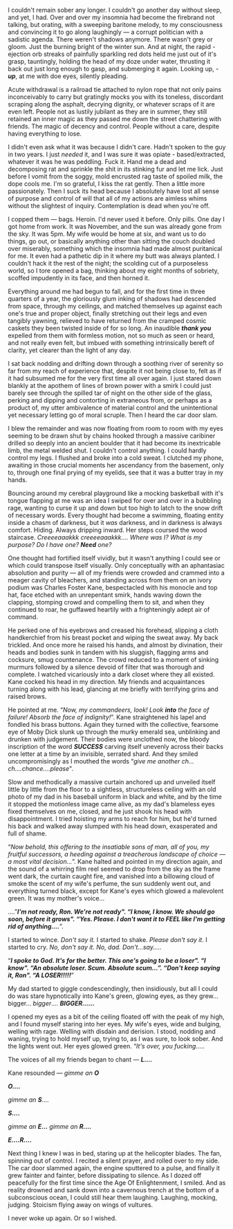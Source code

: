 

I couldn't remain sober any longer. I couldn't go another day without sleep, and yet, I had. Over and over my insomnia had become the firebrand not talking, but orating, with a sweeping baritone melody, to my consciousness and convincing it to go along laughingly — a corrupt politician with a sadistic agenda. There weren't shadows anymore. There wasn't grey or gloom. Just the burning bright of the winter sun. And at night, the rapid - ejection orb streaks of painfully sparkling red dots held me just out of it's grasp, tauntingly, holding the head of my doze under water, thrusting it back out just long enough to gasp, and submerging it again. Looking up, - ***up***, at me with doe eyes, silently pleading.

Acute withdrawal is a railroad tie attached to nylon rope that not only pains inconceivably to carry but gratingly mocks you with its toneless, discordant scraping along the asphalt, decrying dignity, or whatever scraps of it are even left. People not as lustily jubilant as they are in summer, they still retained an inner magic as they passed me down the street chattering with friends. The magic of decency and control. People without a care, despite having everything to lose.

I didn't even ask what it was because I didn't care. Hadn't spoken to the guy in two years. I just *needed* it, and I was sure it was opiate - based/extracted, whatever it was he was peddling. Fuck it. Hand me a dead and decomposing rat and sprinkle the shit in its stinking fur and let me lick. Just before I vomit from the soggy, mold encrusted rag taste of spoiled milk, the dope cools me. I'm so grateful, I kiss the rat gently. Then a little more passionately. Then I suck its head because I absolutely have lost all sense of purpose and control of will that all of my actions are aimless whims without the slightest of inquiry. Contemplation is dead when you're off.

I copped them — bags. Heroin. I'd never used it before. Only pills. One day I got home from work. It was November, and the sun was already gone from the sky. It was 5pm. My wife would be home at six, and want us to do things, go out, or basically anything other than sitting the couch doubled over miserably, something which the insomnia had made almost puritanical for me. It even had a pathetic dip in it where my butt was always planted. I couldn't hack it the rest of the night; the scolding cut of a purposeless world, so I tore opened a bag, thinking about my eight months of sobriety, scoffed impudently in its face, and then horned it.

Everything around me had begun to fall, and for the first time in three quarters of a year, the gloriously glum inking of shadows had descended from space, through my ceilings, and matched themselves up against each one's true and proper object, finally stretching out their legs and even tangibly yawning, relieved to have returned from the cramped cosmic caskets they been twisted inside of for so long. An inaudible ***thank you*** expelled from them with formless motion, not so much as seen or heard, and not really even felt, but imbued with something intrinsically bereft of clarity, yet clearer than the light of any day.

I sat back nodding and drifting down through a soothing river of serenity so far from my reach of experience that, despite it not being close to, felt as if it had subsumed me for the very first time all over again. I just stared down blankly at the apothem of lines of brown power with a smirk I could just barely see through the spilled tar of night on the other side of the glass, perking and dipping and contorting in extraneous from, or perhaps as a product of, my utter ambivalence of material control and the unintentional yet necessary letting go of moral scruple. Then I heard the car door slam.

I blew the remainder and was now floating from room to room with my eyes seeming to be drawn shut by chains hooked through a massive caribiner drilled so deeply into an ancient boulder that it had become its inextricable limb, the metal welded shut. I couldn't control anything. I could hardly control my legs. I flushed and broke into a cold sweat. I clutched my phone, awaiting in those crucial moments her ascendancy from the basement, only to, through one final prying of my eyelids, see that it was a butter tray in my hands.

Bouncing around my cerebral playground like a mocking basketball with it's tongue flapping at me was an idea I swiped for over and over in a bubbling rage, wanting to curse it up and down but too high to latch to the snow drift of necessary words. Every thought had become a swimming, floating entity inside a chasm of darkness, but it *was* darkness, and in darkness is always comfort. Hiding. Always dripping inward. Her steps coursed the wood staircase. *Creeeeaaakkk creeeeaaakkk…. Where was I? What is my purpose? Do I have one?* ***Need*** *one?*

One thought had fortified itself vividly, but it wasn't anything I could see or which could transpose itself visually. Only conceptually with an aphantasiac absolution and purity — all of my friends were crowded and crammed into a meager cavity of bleachers, and standing across from them on an ivory podium was Charles Foster Kane, bespectacled with his monocle and top hat, face etched with an unrepentant smirk, hands waving down the clapping, stomping crowd and compelling them to sit, and when they continued to roar, he guffawed heartily with a frighteningly adept air of command.

He perked one of his eyebrows and creased his forehead, slipping a cloth handkerchief from his breast pocket and wiping the sweat away. My back trickled. And once more he raised his hands, and almost by divination, their heads and bodies sunk in tandem with his sluggish, flagging arms and cocksure, smug countenance. The crowd reduced to a moment of sinking murmurs followed by a silence devoid of filter that was thorough and complete. I watched vicariously into a dark closet where they all existed. Kane cocked his head in my direction. My friends and acquaintances turning along with his lead, glancing at me briefly with terrifying grins and raised brows.

He pointed at me. “*Now, my commandeers, look! Look* ***into*** *the face of failure! Absorb the face of indignity!*”. Kane straightened his lapel and fondled his brass buttons. Again they turned with the collective, fearsome eye of Moby Dick slunk up through the murky emerald sea, unblinking and drunken with judgement. Their bodies were unclothed now, the bloody inscription of the word ***SUCCESS*** carving itself unevenly across their backs one letter at a time by an invisible, serrated shard. And they smiled uncompromisingly as I mouthed the words “*give me another ch…ch….chance….please*".

Slow and methodically a massive curtain anchored up and unveiled itself little by little from the floor to a sightless, structureless ceiling with an old photo of my dad in his baseball uniform in black and white, and by the time it stopped the motionless image came alive, as my dad's blameless eyes fixed themselves on me, closed, and he just shook his head with disappointment. I tried hoisting my arms to reach for him, but he'd turned his back and walked away slumped with his head down, exasperated and full of shame.

“*Now behold, this offering to the insatiable sons of man, all of you, my fruitful successors, a heeding against a treacherous landscape of choice — a most vital decision…*”. Kane halted and pointed in my direction again, and the sound of a whirring film reel seemed to drop from the sky as the frame went dark, the curtain caught fire, and vanished into a billowing cloud of smoke the scent of my wife's perfume, the sun suddenly went out, and everything turned black, except for Kane's eyes which glowed a malevolent green. It was my mother's voice…

….”***I'm not ready, Ron. We're not ready". “I know, I know. We should go soon, before it grows". “Yes. Please. I don't want it to FEEL like I'm getting rid of anything….***”.

I started to wince. *Don't say it.* I started to shake. *Please don't say it*. I started to cry. *No, don't say it. No, dad. Don't…say…..*

“***I spoke to God. It's for the better. This one's going to be a loser". “I know". “An absolute loser. Scum. Absolute scum…”. “Don't keep saying it, Ron". “A LOSER!!!!!***”

My dad started to giggle condescendingly, then insidiously, but all I could do was stare hypnotically into Kane's green, glowing eyes, as they grew…bigger… *bigger*…. ***BIGGER……***

I opened my eyes as a bit of the ceiling floated off with the peak of my high, and I found myself staring into her eyes. My wife's eyes, wide and bulging, welling with rage. Welling with disdain and derision. I stood, nodding and waning, trying to hold myself up, trying to, as I was sure, to look sober. And the lights went out. Her eyes glowed green. “*It's over, you fucking*…..

The voices of all my friends began to chant — ***L….***

Kane resounded — *gimme an* ***O***

***O….***

*gimme an* ***S***….

***S….***

*gimme an* ***E…*** *gimme an* ***R….***

***E….R….***

Next thing I knew I was in bed, staring up at the helicopter blades. The fan, spinning out of control. I recited a silent prayer, and rolled over to my side. The car door slammed again, the engine sputtered to a pulse, and finally it grew fainter and fainter, before dissipating to silence. As I dozed off peacefully for the first time since the Age Of Enlightenment, I smiled. And as reality drowned and sank down into a cavernous trench at the bottom of a subconscious ocean, I could still hear them laughing. Laughing, mocking, judging. Stoicism flying away on wings of vultures.

I never woke up again.  Or so I wished.